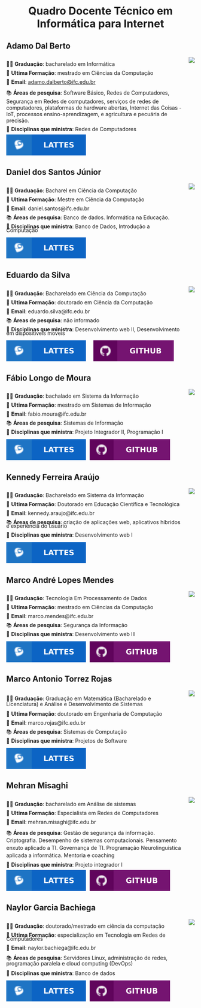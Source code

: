 <h1 style="text-align: center">Quadro Docente Técnico em Informática para Internet</h1>

<h2>Adamo Dal Berto</h2>
<section style="display: flex; justify-content: space-between">
<div>
<p style="line-height: 10px">🧑‍🎓 <b>Graduação</b>:  bacharelado em Informática </p>
<p style="line-height: 10px">📕 <b>Ultima Formação</b>: mestrado em Ciências da Computação</p>
<p  style="line-height: 10px">📧 <b>Email</b>: <a href="adamo.dalberto@ifc.edu.br">adamo.dalberto@ifc.edu.br</a></p>
<p >📚 <b>Áreas de pesquisa</b>: Software Básico, Redes de Computadores, Segurança em Redes de computadores, serviços de redes de computadores, plataformas de hardware abertas, Internet das Coisas - IoT, processos ensino-aprendizagem, e agricultura e pecuária de precisão.</p>
<p style="line-height: 1px">📌 <b>Disciplinas que ministra</b>: Redes de Computadores</p>
<div style="display: flex; gap: 20px">
<div style="display: flex; align-items: center; ">
    <a href="http://lattes.cnpq.br/8484066168845222" style="cursor: pointer;"><img src="../files/lattes.svg"></a>
</div>
</div>
</div>
<div>
    <img src="http://servicosweb.cnpq.br/wspessoa/servletrecuperafoto?tipo=1&id=K4737526Z6" width="150">
</div>
</section>
<h2>Daniel dos Santos Júnior</h2>
<section style="display: flex; justify-content: space-between; gap: 20px">
<div >
    <p style="line-height: 10px">🧑‍🎓 <b>Graduação</b>: Bacharel em Ciência da Computação</p>
    <p style="line-height: 10px">📕 <b>Ultima Formação</b>: Mestre em Ciência da Computação</p>
    <p style="line-height: 10px">📧 <b>Email</b>: daniel.santos@ifc.edu.br</p>
    <p style="line-height: 10px">📚 <b>Áreas de pesquisa</b>: Banco de dados. Informática na Educação. </p>
    <p style="line-height: 10px">📌 <b>Disciplinas que ministra</b>: Banco de Dados, Introdução a Computação</p>
<div style="display: flex; gap: 20px">
<div style="display: flex; justify-content: space-between;">
    <a href="http://lattes.cnpq.br/7604028345371639" style="cursor: pointer"><img src="../files/lattes.svg"></a>
</div>
</div>
</div>
<div>
    <img src="http://servicosweb.cnpq.br/wspessoa/servletrecuperafoto?tipo=1&amp;id=K4711625Z6" width="150">
</div>
</section>
<h2>Eduardo da Silva</h2>
<section style="display: flex; justify-content: space-between; gap: 20px">
<div>
<p style="line-height: 10px">🧑‍🎓 <b>Graduação</b>: Bacharelado em Ciência da Computação</p>
<p style="line-height: 10px">📕 <b>Ultima Formação</b>: doutorado em Ciência da Computação </p>
<p style="line-height: 10px">📧 <b>Email</b>: eduardo.silva@ifc.edu.br</p>
<p style="line-height: 10px">📚 <b>Áreas de pesquisa</b>: não informado </p>
<p style="line-height: 10px">📌 <b>Disciplinas que ministra</b>: Desenvolvimento web II, Desenvolvimento em dispositiveis moveis</p>
<div>
<div style="display: flex; gap: 20px;">
    <a href="http://lattes.cnpq.br/5027650522905837" style="cursor: pointer"><img src="../files/lattes.svg"></a>
    <a href="https://github.com/eduardo-da-silva" style="cursor: pointer"><img src="../files/github.svg"></a>
</div>
</div>

</div>
<div>
    <img src="http://servicosweb.cnpq.br/wspessoa/servletrecuperafoto?tipo=1&amp;id=K4756577H3" width="150">  
</div>
</section>
<h2>Fábio Longo de Moura</h2>
<section style='display: flex; justify-content: space-between; gap: 20px'>
<div>
<p style="line-height: 10px">🧑‍🎓 <b>Graduação</b>: bachalado em Sistema da Informação</p>
<p style="line-height: 10px">📕 <b>Ultima Formação</b>: mestrado em Sistemas de Informação </p>
<p style="line-height: 10px">📧 <b>Email</b>: fabio.moura@ifc.edu.br</p>
<p style="line-height: 10px" >📚 <b>Áreas de pesquisa</b>: Sistemas de Informação</p>
<p style="line-height: 10px">📌 <b>Disciplinas que ministra</b>: Projeto Integrador II, Programação I </p>
<div style="display: flex; gap: 10px;">
    <a href="http://lattes.cnpq.br/9596158681950482" style="cursor: pointer"><img src="../files/lattes.svg"></a>
    <a href="https://github.com/ldmfabio" style="cursor: pointer"><img src="../files/github.svg"></a>
</div>
</div>
<div>
    <img src="http://servicosweb.cnpq.br/wspessoa/servletrecuperafoto?tipo=1&amp;id=K4444101J8" width="150">
</div>
</section>
<h2>Kennedy Ferreira Araújo</h2>
<section style="display: flex; justify-content: space-between; gap: 20px">
    <div>
    <p style="line-height: 10px">🧑‍🎓 <b>Graduação</b>: Bacharelado em Sistema da Informação</p>
    <p style="line-height: 10px">📕 <b>Ultima Formação</b>: Doutorado em Educação Científica e Tecnológica </p>
    <p style="line-height: 10px">📧 <b>Email</b>: kennedy.araujo@ifc.edu.br</p>
    <p style="line-height: 10px">📚 <b>Áreas de pesquisa</b>: criação de aplicações web, aplicativos híbridos e experiência do usuário</p>
    <p style="line-height: 10px">📌 <b>Disciplinas que ministra</b>: Desenvolvimento web I</p>
    <div style="display: flex; gap: 10px; ">
        <a href="http://lattes.cnpq.br/9669258330557293" style="cursor: pointer"><img src="../files/lattes.svg"></a>
    </div>  
</div>
<div>
    <img src="http://servicosweb.cnpq.br/wspessoa/servletrecuperafoto?tipo=1&amp;id=K8715398H6" width="150"> 
</div>
</section>
<h2>Marco André Lopes Mendes</h2>
<section style="display: flex; justify-content: space-between; gap: 20px">
<div>
<p style="line-height: 10px">🧑‍🎓 <b>Graduação</b>: Tecnologia Em Processamento de Dados</p>
<p style="line-height: 10px">📕 <b>Ultima Formação</b>: mestrado em Ciências da Computação</p>
<p style="line-height: 10px">📧 <b>Email</b>: marco.mendes@ifc.edu.br</p>
<p style="line-height: 10px">📚 <b>Áreas de pesquisa</b>: Segurança da Informação</p>
<p style="line-height: 10px">📌 <b>Disciplinas que ministra</b>: Desenvolvimento web III</p>
<div style="display: flex; gap: 10px; ">
    <a  href="http://lattes.cnpq.br/6726037692480363" style="cursor: pointer"><img src="../files/lattes.svg"></a>
    <a href="https://github.com/marrcandre" style="cursor: pointer" ><img src="../files/github.svg"></a>
</div>
</div>
<div>
    <img src="http://servicosweb.cnpq.br/wspessoa/servletrecuperafoto?tipo=1&amp;id=K4706940T1" width="150">    
</div>
</section>
<h2>Marco Antonio Torrez Rojas</h2>
<section style="display: flex; justify-content: space-between; gap: 20px">
<div>
<p style="line-height: 15px">🧑‍🎓 <b>Graduação</b>: Graduação em Matemática (Bacharelado e Licenciatura) e Análise e Desenvolvimento de Sistemas</p>
<p style="line-height: 10px">📕 <b>Ultima Formação</b>: doutorado em Engenharia de Computação</p>
<p style="line-height: 10px">📧 <b>Email</b>: marco.rojas@ifc.edu.br</p>
<p style="line-height: 10px">📚 <b>Áreas de pesquisa</b>:  Sistemas de Computação</p>
<p style="line-height: 10px">📌 <b>Disciplinas que ministra</b>: Projetos de Software</p>
<div style="display: flex; gap: 20px">
<div style="display: flex; gap: 10px;">
    <a href="http://lattes.cnpq.br/7332212563888239" style="cursor: pointer"><img src="../files/lattes.svg"></a>
</div>
</div>
</div>
<div>
    <img src="https://media.licdn.com/dms/image/v2/C5603AQH90NqOpDvy4Q/profile-displayphoto-shrink_800_800/profile-displayphoto-shrink_800_800/0/1516521557239?e=1732752000&v=beta&t=qUTwHtcMejtRntgB3M4Ge4lywv_Fn8QgC6zbHcUSr6A" width="150">
</div>
</section>
<h2>Mehran Misaghi</h2>
<section style="display: flex; justify-content: space-between; gap: 20px">
<div>
<p style="line-height: 10px">🧑‍🎓 <b>Graduação</b>: bacharelado em Análise de sistemas</p>
<p style="line-height: 10px">📕 <b>Ultima Formação</b>: Especialista em Redes de Computadores </p>
<p style="line-height: 10px">📧 <b>Email</b>: mehran.misaghi@ifc.edu.br</p>
<p style="line-height: 20px">📚 <b>Áreas de pesquisa</b>: Gestão de segurança da informação. Criptografia. Desempenho de sistemas computacionais. Pensamento enxuto aplicado a TI. Governança de TI. Programação Neurolinguistica aplicada a informática. Mentoria e coaching</p>
<p style="line-height: 1px">📌 <b>Disciplinas que ministra</b>: Projeto integrador I</p>
<div style="display: flex; gap: 10px;">
    <a  href="http://lattes.cnpq.br/7384745307950075" style="cursor: pointer"><img src="../files/lattes.svg"></a>
    <a href="https://github.com/mmisaghi" style="cursor: pointer"><img src="../files/github.svg"></a>
</div>
</div>
<div>
    <img src="http://servicosweb.cnpq.br/wspessoa/servletrecuperafoto?tipo=1&amp;id=K4701151P7" width="150">
</div>
</section>
<h2>Naylor Garcia Bachiega</h2>
<section style="display: flex;justify-content: space-between; gap: 20px">
<div>
<p style="line-height: 10px">🧑‍🎓 <b>Graduação</b>: doutorado/mestrado em ciência da computação</p>
<p style="line-height: 10px">📕 <b>Ultima Formação</b>: especialização em Tecnologia em Redes de Computadores </p>
<p style="line-height: 10px">📧 <b>Email</b>: naylor.bachiega@ifc.edu.br</p>
<p style="line-height: 15px">📚 <b>Áreas de pesquisa</b>: Servidores Linux, administração de redes, programação paralela e cloud computing (DevOps)</p>
<p style="line-height: 10px">📌 <b>Disciplinas que ministra</b>: Banco de dados</p>
<div style="display: flex; gap: 10px; ">
    <a href="http://lattes.cnpq.br/4151321913850263" style="cursor: pointer"><img src="../files/lattes.svg"></a>
    <a href="https://github.com/naylor" style="cursor: pointer"><img src="../files/github.svg"></a>
</div>
</div>
<div>
    <img src="http://servicosweb.cnpq.br/wspessoa/servletrecuperafoto?tipo=1&amp;id=K4563009U6" width="150">
</div>
</section>